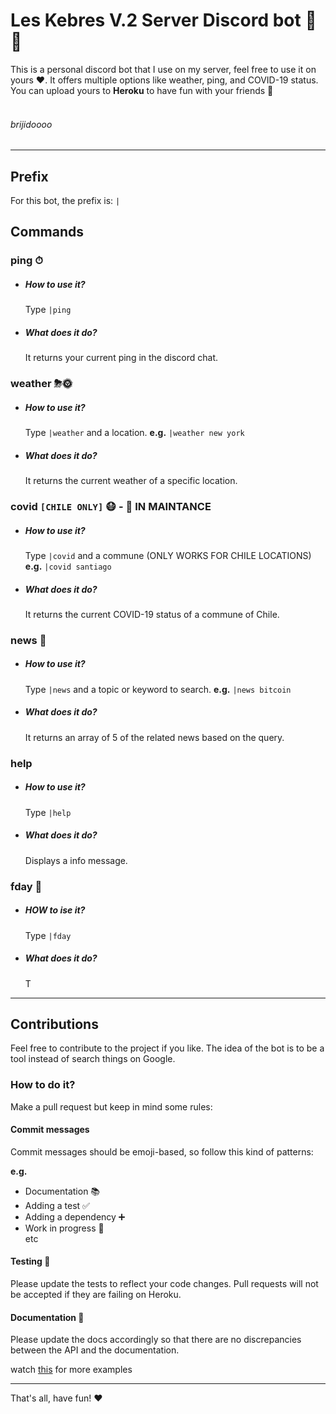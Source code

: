 ﻿# Les Kebres V.2 Server Discord bot 🙌🎉 
This is a personal discord bot that I use on my server, feel free to use it on yours ❤️. It offers multiple options like weather, ping, and COVID-19 status.
You can upload yours to **Heroku** to have fun with your friends 🎉
<br>
<br>

###### *brijidoooo*

---

## Prefix
For this bot, the prefix is: `|`

## Commands 

### ping ⏱
*   ##### How to use it?
    Type `|ping` 
*   ##### What does it do?
    It returns your current ping in the discord chat.

### weather ⛈🌞
*   ##### How to use it?
    Type `|weather` and a location.
    **e.g.** `|weather new york`
*   ##### What does it do?
    It returns the current weather of a specific location.

### covid `[CHILE ONLY]` 😷 - 🚧 IN MAINTANCE
*   ##### How to use it?
    Type `|covid` and a commune (ONLY WORKS FOR CHILE LOCATIONS)
    **e.g.** `|covid santiago`
*   ##### What does it do?
    It returns the current COVID-19 status of a commune of Chile.

### news 📰
*   ##### How to use it?
    Type `|news` and a topic or keyword to search.
    **e.g.** `|news bitcoin`
*   ##### What does it do?
    It returns an array of 5 of the related news based on the query.

### help
*   ##### How to use it?
    Type `|help` 
*   ##### What does it do?
    Displays a info message.

### fday 📆
*   ##### HOW to ise it?
    Type `|fday`
*   ##### What does it do?
    T


---

## Contributions
Feel free to contribute to the project if you like. The idea of the bot is to be a tool instead of search things on Google.

### How to do it?
Make a pull request but keep in mind some rules:
#### Commit messages
Commit messages should be emoji-based, so follow this kind of patterns:

**e.g.** 

+   Documentation	📚 <br>
+   Adding a test	✅  <br>
+   Adding a dependency	➕ <br>
+   Work in progress	🚧 <br>
etc


#### Testing 🚧
Please update the tests to reflect your code changes. Pull requests will not be accepted if they are failing on Heroku.

#### Documentation 📖
Please update the docs accordingly so that there are no discrepancies between the API and the documentation.

watch [this](https://gist.github.com/parmentf/035de27d6ed1dce0b36a) for more examples

---

That's all, have fun! ❤️
